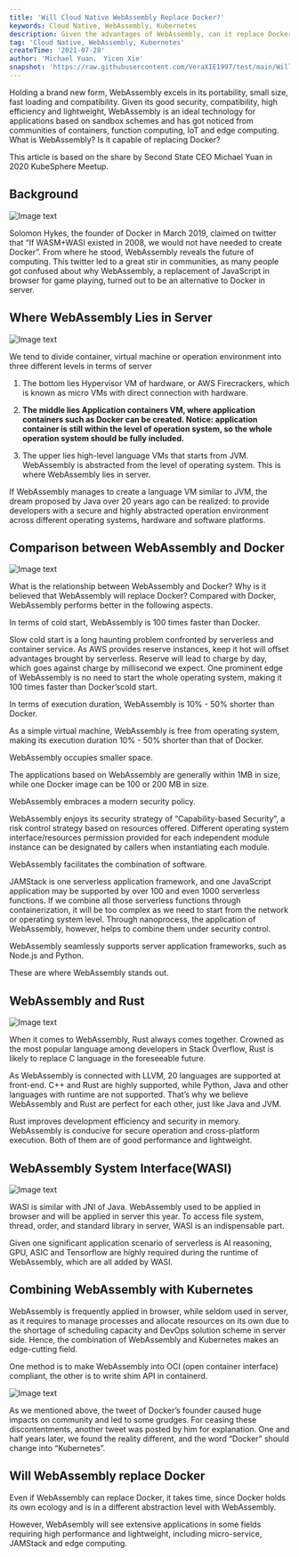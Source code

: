 ```yaml
---
title: 'Will Cloud Native WebAssembly Replace Docker?'
keywords: Cloud Native, WebAssembly, Kubernetes
description: Given the advantages of WebAssembly, can it replace Docker?
tag: 'Cloud Native, WebAssembly, Kubernetes'
createTime: '2021-07-28'
author: 'Michael Yuan， Yicen Xie'
snapshot: 'https://raw.githubusercontent.com/VeraXIE1997/test/main/Will%20Cloud%20Native%20Replace%20Docker/image/image-20210721141953114%E7%9A%84%E5%89%AF%E6%9C%AC.png'
---
```


Holding a brand new form, WebAssembly excels in its portability, small size, fast loading and compatibility. Given its good security, compatibility, high efficiency and lightweight, WebAssembly is an ideal technology for applications based on sandbox schemes and has got noticed from communities of containers, function computing, IoT and edge computing. What is WebAssembly? Is it capable of replacing Docker?

This article is based on the share by Second State CEO Michael Yuan in 2020 KubeSphere Meetup.

## Background

![Image text](https://raw.githubusercontent.com/VeraXIE1997/test/main/Will%20Cloud%20Native%20Replace%20Docker/image/image-20210721141953114%E7%9A%84%E5%89%AF%E6%9C%AC.png)

Solomon Hykes, the founder of Docker in March 2019, claimed on twitter that “If WASM+WASI existed in 2008, we would not have needed to create Docker”. From where he stood, WebAssembly reveals the future of computing. This twitter led to a great stir in communities, as many people got confused about why WebAssembly, a replacement of JavaScript in browser for game playing, turned out to be an alternative to Docker in server.

## Where WebAssembly Lies in Server

![Image text](https://raw.githubusercontent.com/VeraXIE1997/test/main/Will%20Cloud%20Native%20Replace%20Docker/image-20210721142129175%E7%9A%84%E5%89%AF%E6%9C%AC.png)

We tend to divide container, virtual machine or operation environment into three different levels in terms of server

1. The bottom lies Hypervisor VM of hardware, or AWS Firecrackers, which is known as micro VMs with direct connection with hardware.

2. **The middle lies Application containers VM, where application containers such as Docker can be created. Notice: application container is still within the level of operation system, so the whole operation system should be fully included.**

3. The upper lies high-level language VMs that starts from JVM. WebAssembly is abstracted from the level of operating system. This is where WebAssembly lies in server.

If WebAssembly manages to create a language VM similar to JVM, the dream proposed by Java over 20 years ago can be realized: to provide developers with a secure and highly abstracted operation environment across different operating systems, hardware and software platforms.

## Comparison between WebAssembly and Docker

![Image text](https://raw.githubusercontent.com/VeraXIE1997/test/main/Will%20Cloud%20Native%20Replace%20Docker/image-20210721142326218%E7%9A%84%E5%89%AF%E6%9C%AC.png)

What is the relationship between WebAssembly and Docker? Why is it believed that WebAssembly will replace Docker? Compared with Docker, WebAssembly performs better in the following aspects.

In terms of cold start, WebAssembly is 100 times faster than Docker.

Slow cold start is a long haunting problem confronted by serverless and container service. As AWS provides reserve instances, keep it hot will offset advantages brought by serverless. Reserve will lead to charge by day, which goes against charge by millisecond we expect. One prominent edge of WebAssembly is no need to start the whole operating system, making it 100 times faster than Docker’scold start.

In terms of execution duration, WebAssembly is 10% - 50% shorter than Docker.

As a simple virtual machine, WebAssembly is free from operating system, making its execution duration 10% - 50% shorter than that of Docker.

WebAssembly occupies smaller space.

The applications based on WebAssembly are generally within 1MB in size, while one Docker image can be 100 or 200 MB in size.

WebAssembly embraces a modern security policy.

WebAssembly enjoys its security strategy of “Capability-based Security”, a risk control strategy based on resources offered. Different operating system interface/resources permission provided for each independent module instance can be designated by callers when instantiating each module.

WebAssembly facilitates the combination of software.

JAMStack is one serverless application framework, and one JavaScript application may be supported by over 100 and even 1000 serverless functions. If we combine all those serverless functions through containerization, it will be too complex as we need to start from the network or operating system level. Through nanoprocess, the application of WebAssembly, however, helps to combine them under security control.

WebAssembly seamlessly supports server application frameworks, such as Node.js and Python.

These are where WebAssembly stands out.

## WebAssembly and Rust

![Image text](https://raw.githubusercontent.com/VeraXIE1997/test/main/Will%20Cloud%20Native%20Replace%20Docker/image-20210721142609064%E7%9A%84%E5%89%AF%E6%9C%AC.png)

When it comes to WebAssembly, Rust always comes together. Crowned as the most popular language among developers in Stack Overflow, Rust is likely to replace C language in the foreseeable future.

As WebAssembly is connected with LLVM, 20 languages are supported at front-end.  C++ and Rust are highly supported, while Python, Java and other languages with runtime are not supported. That’s why we believe WebAssembly and Rust are perfect for each other, just like Java and JVM.

Rust improves development efficiency and security in memory. WebAssembly is conducive for secure operation and cross-platform execution. Both of them are of good performance and lightweight.

## WebAssembly System Interface(WASI)

![Image text](https://raw.githubusercontent.com/VeraXIE1997/test/main/Will%20Cloud%20Native%20Replace%20Docker/image-20210721142657819%E7%9A%84%E5%89%AF%E6%9C%AC.png)

WASI is similar with JNI of Java. WebAssembly used to be applied in browser and will be applied in server this year. To access file system, thread, order, and standard library in server, WASI is an indispensable part.

Given one significant application scenario of serverless is AI reasoning, GPU, ASIC and Tensorflow are highly required during the runtime of WebAssembly, which are all added by WASI.

## Combining WebAssembly with Kubernetes

WebAssembly is frequently applied in browser, while seldom used in server, as it requires to manage processes and allocate resources on its own due to the shortage of scheduling capacity and DevOps solution scheme in server side. Hence, the combination of WebAssembly and Kubernetes makes an edge-cutting field.

One method is to make WebAssembly into OCI (open container interface) compliant, the other is to write shim API in containerd. 

![Image text](https://raw.githubusercontent.com/VeraXIE1997/test/main/Will%20Cloud%20Native%20Replace%20Docker/image-20210721142814156%E7%9A%84%E5%89%AF%E6%9C%AC.png)

As we mentioned above, the tweet of Docker’s founder caused huge impacts on community and led to some grudges. For ceasing these discontentments, another tweet was posted by him for explanation. One and half years later, we found the reality different, and the word “Docker” should change into “Kubernetes”.

## Will WebAssembly replace Docker

Even if WebAssembly can replace Docker, it takes time, since Docker holds its own ecology and is in a different abstraction level with WebAssembly.

However, WebAsembly will see extensive applications in some fields requiring high performance and lightweight, including micro-service, JAMStack and edge computing.
